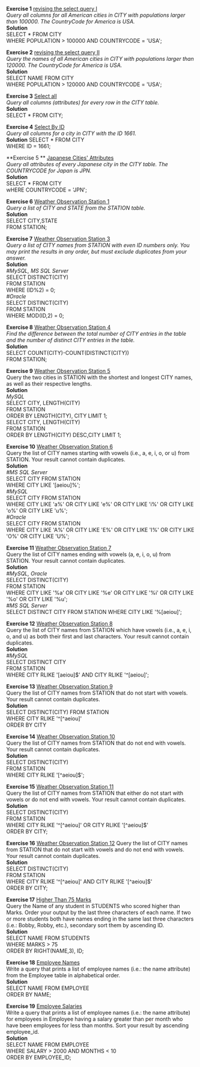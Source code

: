 **Exercise 1** [revising the select query I](https://www.hackerrank.com/challenges/revising-the-select-query/problem)  
_Query all columns for all American cities in CITY with populations larger than 100000. The CountryCode for America is USA._  
**Solution**  
SELECT * FROM CITY  
WHERE POPULATION > 100000 AND COUNTRYCODE = 'USA';  
   
**Exercise 2** [revising the select query II](https://www.hackerrank.com/challenges/revising-the-select-query-2/problem)  
_Query the names of all American cities in CITY with populations larger than 120000. The CountryCode for America is USA._  
**Solution**  
SELECT NAME FROM CITY  
WHERE POPULATION > 120000 AND COUNTRYCODE = 'USA';  

**Exercise 3** [Select all](https://www.hackerrank.com/challenges/select-all-sql/problem)  
_Query all columns (attributes) for every row in the CITY table._  
**Solution**  
SELECT * FROM CITY;  
   
**Exercise 4** [Select By ID](https://www.hackerrank.com/challenges/select-by-id/problem)  
_Query all columns for a city in CITY with the ID 1661._  
**Solution**
SELECT * FROM CITY  
WHERE ID = 1661;  
  
**Exercise 5 ** [Japanese Cities' Attributes](https://www.hackerrank.com/challenges/japanese-cities-attributes/problem)  
_Query all attributes of every Japanese city in the CITY table. The COUNTRYCODE for Japan is JPN._  
**Solution**  
SELECT * FROM CITY  
wHERE COUNTRYCODE = 'JPN';  
  
**Exercise 6** [Weather Observation Station 1](https://www.hackerrank.com/challenges/weather-observation-station-1/problem)  
_Query a list of CITY and STATE from the STATION table._  
**Solution**  
SELECT CITY,STATE   
FROM STATION;  
  
**Exercise 7** [Weather Observation Station 3](https://www.hackerrank.com/challenges/weather-observation-station-3/problem)  
_Query a list of CITY names from STATION with even ID numbers only. You may print the results in any order, but must exclude duplicates from your answer._  
**Solution**  
_#MySQL, MS SQL Server_  
SELECT DISTINCT(CITY)  
FROM STATION  
WHERE (ID%2) = 0;   
_#Oracle_    
SELECT DISTINCT(CITY)  
FROM STATION  
WHERE MOD(ID,2) = 0;  
  
**Exercise 8** [Weather Observation Station 4](https://www.hackerrank.com/challenges/weather-observation-station-4/problem)  
_Find the difference between the total number of CITY entries in the table and the number of distinct CITY entries in the table._  
**Solution**  
SELECT COUNT(CITY)-COUNT(DISTINCT(CITY))  
FROM STATION;  
  
**Exercise 9** [Weather Observation Station 5](https://www.hackerrank.com/challenges/weather-observation-station-5/problem?h_r=next-challenge&h_v=zen)  
Query the two cities in STATION with the shortest and longest CITY names, as well as their respective lengths.  
**Solution**  
_MySQL_  
SELECT CITY, LENGTH(CITY)   
FROM STATION   
ORDER BY LENGTH(CITY), CITY LIMIT 1;  
SELECT CITY, LENGTH(CITY)  
FROM STATION  
ORDER BY LENGTH(CITY) DESC,CITY LIMIT 1;  

**Exercise 10** [Weather Observation Station 6](https://www.hackerrank.com/challenges/weather-observation-station-6/problem)  
Query the list of CITY names starting with vowels (i.e., a, e, i, o, or u) from STATION. Your result cannot contain duplicates.  
**Solution**  
_#MS SQL Server_  
SELECT CITY FROM STATION  
WHERE CITY LIKE '[aeiou]%';    
_#MySQL_  
SELECT CITY FROM STATION  
WHERE CITY LIKE 'a%' OR CITY LIKE 'e%' OR CITY LIKE 'i%' OR CITY LIKE 'o%' OR CITY LIKE 'u%';  
_#Oracle_  
SELECT CITY FROM STATION      
WHERE CITY LIKE 'A%' OR CITY LIKE 'E%' OR CITY LIKE 'I%' OR CITY LIKE 'O%' OR CITY LIKE 'U%';  
  
**Exercise 11** [Weather Observation Station 7](https://www.hackerrank.com/challenges/weather-observation-station-7/problem)  
Query the list of CITY names ending with vowels (a, e, i, o, u) from STATION. Your result cannot contain duplicates.  
**Solution**  
_#MySQL, Oracle_  
SELECT DISTINCT(CITY)  
FROM STATION  
WHERE CITY LIKE '%a' OR CITY LIKE '%e' OR CITY LIKE '%i' OR CITY LIKE '%o' OR CITY LIKE '%u';  
_#MS SQL Server_  
SELECT DISTINCT CITY 
FROM STATION
WHERE CITY LIKE '%[aeiou]';  
  
**Exercise 12** [Weather Observation Station 8](https://www.hackerrank.com/challenges/weather-observation-station-8/problem)  
Query the list of CITY names from STATION which have vowels (i.e., a, e, i, o, and u) as both their first and last characters. Your result cannot contain duplicates.  
**Solution**  
_#MySQL_  
SELECT DISTINCT CITY  
FROM STATION  
WHERE CITY RLIKE '[aeiou]$' AND CITY RLIKE '^[aeiou]';    
  
**Exercise 13** [Weather Observation Station 9](https://www.hackerrank.com/challenges/weather-observation-station-9/problem)  
Query the list of CITY names from STATION that do not start with vowels. Your result cannot contain duplicates.  
**Solution**  
SELECT DISTINCT(CITY) FROM STATION  
WHERE CITY RLIKE '^[^aeiou]'  
ORDER BY CITY 
  
**Exercise 14** [Weather Observation Station 10](https://www.hackerrank.com/challenges/weather-observation-station-10/problem)  
Query the list of CITY names from STATION that do not end with vowels. Your result cannot contain duplicates.  
**Solution**  
SELECT DISTINCT(CITY)  
FROM STATION  
WHERE CITY RLIKE '[^aeiou]$'; 
  
**Exercise 15** [Weather Observation Station 11](https://www.hackerrank.com/challenges/weather-observation-station-11/problem)  
Query the list of CITY names from STATION that either do not start with vowels or do not end with vowels. Your result cannot contain duplicates.  
**Solution**  
SELECT DISTINCT(CITY)  
FROM STATION  
WHERE CITY RLIKE '^[^aeiou]' OR CITY RLIKE '[^aeiou]$'  
ORDER BY CITY;  
  
**Exercise 16** [Weather Observation Station 12](https://www.hackerrank.com/challenges/weather-observation-station-12/problem)
Query the list of CITY names from STATION that do not start with vowels and do not end with vowels. Your result cannot contain duplicates.  
**Solution**  
SELECT DISTINCT(CITY)  
FROM STATION  
WHERE CITY RLIKE '^[^aeiou]' AND CITY RLIKE '[^aeiou]$'  
ORDER BY CITY;  
  
**Exercise 17** [Higher Than 75 Marks](https://www.hackerrank.com/challenges/more-than-75-marks/problem)  
Query the Name of any student in STUDENTS who scored higher than  Marks. Order your output by the last three characters of each name. If two or more students both have names ending in the same last three characters (i.e.: Bobby, Robby, etc.), secondary sort them by ascending ID.  
**Solution**  
SELECT NAME FROM STUDENTS  
WHERE MARKS > 75  
ORDER BY RIGHT(NAME,3), ID;  
  
**Exercise 18** [Employee Names](https://www.hackerrank.com/challenges/name-of-employees/problem)  
Write a query that prints a list of employee names (i.e.: the name attribute) from the Employee table in alphabetical order.  
**Solution**  
SELECT NAME FROM EMPLOYEE  
ORDER BY NAME;  
  
**Exercise 19** [Employee Salaries](https://www.hackerrank.com/challenges/salary-of-employees/problem)  
Write a query that prints a list of employee names (i.e.: the name attribute) for employees in Employee having a salary greater than  per month who have been employees for less than  months. Sort your result by ascending employee_id.  
**Solution**  
SELECT NAME FROM EMPLOYEE  
WHERE SALARY > 2000 AND MONTHS < 10  
ORDER BY EMPLOYEE_ID;  


